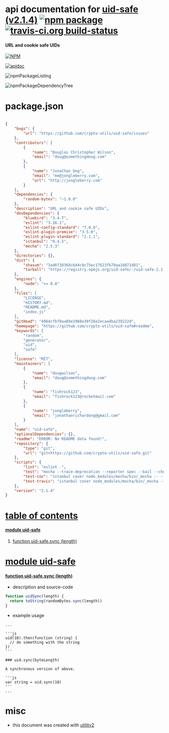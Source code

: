 # api documentation for  [uid-safe (v2.1.4)](https://github.com/crypto-utils/uid-safe#readme)  [![npm package](https://img.shields.io/npm/v/npmdoc-uid-safe.svg?style=flat-square)](https://www.npmjs.org/package/npmdoc-uid-safe) [![travis-ci.org build-status](https://api.travis-ci.org/npmdoc/node-npmdoc-uid-safe.svg)](https://travis-ci.org/npmdoc/node-npmdoc-uid-safe)
#### URL and cookie safe UIDs

[![NPM](https://nodei.co/npm/uid-safe.png?downloads=true)](https://www.npmjs.com/package/uid-safe)

[![apidoc](https://npmdoc.github.io/node-npmdoc-uid-safe/build/screenCapture.buildNpmdoc.browser._2Fhome_2Ftravis_2Fbuild_2Fnpmdoc_2Fnode-npmdoc-uid-safe_2Ftmp_2Fbuild_2Fapidoc.html.png)](https://npmdoc.github.io/node-npmdoc-uid-safe/build/apidoc.html)

![npmPackageListing](https://npmdoc.github.io/node-npmdoc-uid-safe/build/screenCapture.npmPackageListing.svg)

![npmPackageDependencyTree](https://npmdoc.github.io/node-npmdoc-uid-safe/build/screenCapture.npmPackageDependencyTree.svg)



# package.json

```json

{
    "bugs": {
        "url": "https://github.com/crypto-utils/uid-safe/issues"
    },
    "contributors": [
        {
            "name": "Douglas Christopher Wilson",
            "email": "doug@somethingdoug.com"
        },
        {
            "name": "Jonathan Ong",
            "email": "me@jongleberry.com",
            "url": "http://jongleberry.com"
        }
    ],
    "dependencies": {
        "random-bytes": "~1.0.0"
    },
    "description": "URL and cookie safe UIDs",
    "devDependencies": {
        "bluebird": "3.4.7",
        "eslint": "3.16.1",
        "eslint-config-standard": "7.0.0",
        "eslint-plugin-promise": "3.5.0",
        "eslint-plugin-standard": "2.1.1",
        "istanbul": "0.4.5",
        "mocha": "2.5.3"
    },
    "directories": {},
    "dist": {
        "shasum": "3ad6f38368c6d4c8c75ec17623fb79aa1d071d81",
        "tarball": "https://registry.npmjs.org/uid-safe/-/uid-safe-2.1.4.tgz"
    },
    "engines": {
        "node": ">= 0.8"
    },
    "files": [
        "LICENSE",
        "HISTORY.md",
        "README.md",
        "index.js"
    ],
    "gitHead": "4964cfbf8aa89e1988e30f26e2ecaa4ba239222d",
    "homepage": "https://github.com/crypto-utils/uid-safe#readme",
    "keywords": [
        "random",
        "generator",
        "uid",
        "safe"
    ],
    "license": "MIT",
    "maintainers": [
        {
            "name": "dougwilson",
            "email": "doug@somethingdoug.com"
        },
        {
            "name": "fishrock123",
            "email": "fishrock123@rocketmail.com"
        },
        {
            "name": "jongleberry",
            "email": "jonathanrichardong@gmail.com"
        }
    ],
    "name": "uid-safe",
    "optionalDependencies": {},
    "readme": "ERROR: No README data found!",
    "repository": {
        "type": "git",
        "url": "git+https://github.com/crypto-utils/uid-safe.git"
    },
    "scripts": {
        "lint": "eslint .",
        "test": "mocha --trace-deprecation --reporter spec --bail --check-leaks test/",
        "test-cov": "istanbul cover node_modules/mocha/bin/_mocha -- --trace-deprecation --reporter dot --check-leaks test/",
        "test-travis": "istanbul cover node_modules/mocha/bin/_mocha --report lcovonly -- --trace-deprecation --reporter spec --check-leaks test/"
    },
    "version": "2.1.4"
}
```



# <a name="apidoc.tableOfContents"></a>[table of contents](#apidoc.tableOfContents)

#### [module uid-safe](#apidoc.module.uid-safe)
1.  [function <span class="apidocSignatureSpan">uid-safe.</span>sync (length)](#apidoc.element.uid-safe.sync)



# <a name="apidoc.module.uid-safe"></a>[module uid-safe](#apidoc.module.uid-safe)

#### <a name="apidoc.element.uid-safe.sync"></a>[function <span class="apidocSignatureSpan">uid-safe.</span>sync (length)](#apidoc.element.uid-safe.sync)
- description and source-code
```javascript
function uidSync(length) {
  return toString(randomBytes.sync(length))
}
```
- example usage
```shell
...

'''js
uid(18).then(function (string) {
  // do something with the string
})
'''

### uid.sync(byteLength)

A synchronous version of above.

'''js
var string = uid.sync(18)
'''
...
```



# misc
- this document was created with [utility2](https://github.com/kaizhu256/node-utility2)
